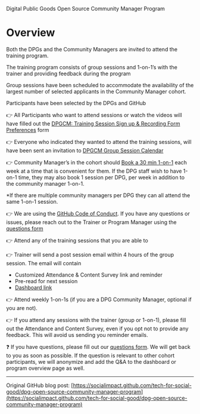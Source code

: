 Digital Public Goods Open Source Community Manager Program
# Overview

Both the DPGs and the Community Managers are invited to attend the training program.

The training program consists of group sessions and 1-on-1’s with the trainer and providing feedback during the program

Group sessions have been scheduled to accommodate the availability of the largest number of selected applicants in the Community Manager cohort.  

Participants have been selected by the DPGs and GitHub

👉 All Participants who want to attend sessions or watch the videos will have filled out the [DPGCM: Training Session Sign up & Recording Form Preferences](https://docs.google.com/forms/d/e/1FAIpQLSe8XORO26z0GTK_EbLGQqTySZdCD4JKm1T6IDkIQkIZi7F5bw/viewform?usp=pp_url&entry.715977051=Yes) form

👉 Everyone who indicated they wanted to attend the training sessions, will have been sent an invitation to [DPGCM Group Session Calendar](calendar)

👉 Community Manager’s in the cohort should [Book a 30 min 1-on-1](https://calendar.app.google/rbxVyji7PUp7GwRB9) each week at a time that is convenient for them. If the DPG staff wish to have 1-on-1 time, they may also book 1 session per DPG, per week in addition to the community manager 1-on-1.

*If there are multiple community managers per DPG they can all attend the same 1-on-1 session.

👉 We are using the [GitHub Code of Conduct](https://docs.github.com/en/site-policy/github-terms/github-community-code-of-conduct).  If you have any questions or issues, please reach out to the Trainer or Program Manager using the [questions form](https://docs.google.com/forms/d/e/1FAIpQLSdxl6nUoPpc9qsvQH91VKXx4JCLN0os7D8nkMiNGOBpkRaGkg/viewform)

👉 Attend any of the training sessions that you are able to

👉 Trainer will send a post session email within 4 hours of the group session.  The email will contain
- Customized Attendance & Content Survey link and reminder
- Pre-read for next session
- [Dashboard link](index.md)

👉 Attend weekly 1-on-1s (if you are a DPG Community Manager, optional if you are not).

👉 If you attend any sessions with the trainer (group or 1-on-1), please fill out the Attendance and Content Survey, even if you opt not to provide any feedback.  This will avoid us sending you reminder emails.

❓ If you have questions, please fill out our [questions form](https://docs.google.com/forms/d/e/1FAIpQLSdxl6nUoPpc9qsvQH91VKXx4JCLN0os7D8nkMiNGOBpkRaGkg/viewform).  We will get back to you as soon as possible.  If the question is relevant to other cohort participants, we will anonymize and add the Q&A to the dashboard or program overview page as well.

---
Original GitHub blog post: [https://socialimpact.github.com/tech-for-social-good/dpg-open-source-community-manager-program](https://socialimpact.github.com/tech-for-social-good/dpg-open-source-community-manager-program)
